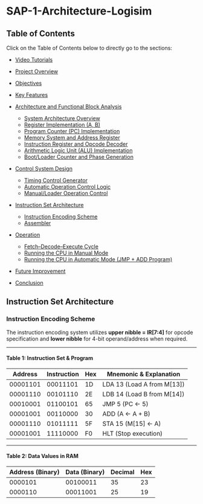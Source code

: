 # SAP-1-Architecture-Logisim
## Table of Contents
Click on the Table of Contents below to directly go to the sections:
- [Video Tutorials](#video-tutorials)
- [Project Overview](#project-overview)
- [Objectives](#objectives)
- [Key Features](#key-features)

- [Architecture and Functional Block Analysis](#architecture-and-functional-block-analysis)
  - [System Architecture Overview](#system-architecture-overview)
  - [Register Implementation (A, B)](#register-implementation-a-b)
  - [Program Counter (PC) Implementation](#program-counter-pc-implementation)
  - [Memory System and Address Register](#memory-system-and-address-register)
  - [Instruction Register and Opcode Decoder](#instruction-register-and-opcode-decoder)
  - [Arithmetic Logic Unit (ALU) Implementation](#arithmetic-logic-unit-alu-implementation)
  - [Boot/Loader Counter and Phase Generation](#bootloader-counter-and-phase-generation)

- [Control System Design](#control-system-design)
  - [Timing Control Generator](#timing-control-generator)
  - [Automatic Operation Control Logic](#automatic-operation-control-logic)
  - [Manual/Loader Operation Control](#manualloader-operation-control)

- [Instruction Set Architecture](#instruction-set-architecture)
  - [Instruction Encoding Scheme](#instruction-encoding-scheme)
  - [Assembler](#assembler)

- [Operation](#operation)
  - [Fetch–Decode–Execute Cycle](#fetchdecodeexecute-cycle)
  - [Running the CPU in Manual Mode](#running-the-cpu-in-manual-mode)
  - [Running the CPU in Automatic Mode (JMP + ADD Program)](#running-the-cpu-in-automatic-mode-jmp--add-program)

- [Future Improvement](#future-improvement)
- [Conclusion](#conclusion)
## Instruction Set Architecture

### Instruction Encoding Scheme
The instruction encoding system utilizes **upper nibble = IR[7:4]** for opcode specification and **lower nibble** for 4-bit operand/address when required.

---

#### Table 1: Instruction Set & Program

| Address   | Instruction | Hex | Mnemonic & Explanation        |
|-----------|-------------|-----|--------------------------------|
| 00001101  | 00011101    | 1D  | LDA 13 (Load A from M[13])     |
| 00001110  | 00101110    | 2E  | LDB 14 (Load B from M[14])     |
| 00010001  | 01100101    | 65  | JMP 5 (PC ← 5)                 |
| 00001001  | 00110000    | 30  | ADD (A ← A + B)                |
| 00001110  | 01011111    | 5F  | STA 15 (M[15] ← A)             |
| 00001001  | 11110000    | F0  | HLT (Stop execution)           |

---

#### Table 2: Data Values in RAM

| Address (Binary) | Data (Binary) | Decimal | Hex |
|------------------|---------------|---------|-----|
| 0000101          | 00100011      | 35      | 23  |
| 0000110          | 00011001      | 25      | 19  |

